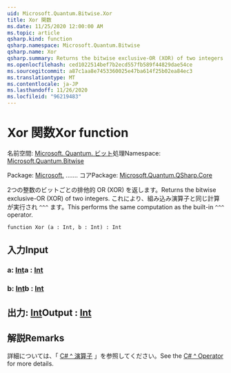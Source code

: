 ```yaml
---
uid: Microsoft.Quantum.Bitwise.Xor
title: Xor 関数
ms.date: 11/25/2020 12:00:00 AM
ms.topic: article
qsharp.kind: function
qsharp.namespace: Microsoft.Quantum.Bitwise
qsharp.name: Xor
qsharp.summary: Returns the bitwise exclusive-OR (XOR) of two integers. This performs the same computation as the built-in `^^^` operator.
ms.openlocfilehash: ced1022514bef7b2ecd557fb589f44829dae54ce
ms.sourcegitcommit: a87c1aa8e7453360025e47ba614f25b02ea84ec3
ms.translationtype: MT
ms.contentlocale: ja-JP
ms.lasthandoff: 11/26/2020
ms.locfileid: "96219483"
---
```

# <a name="xor-function"></a><span data-ttu-id="47257-102">Xor 関数</span><span class="sxs-lookup"><span data-stu-id="47257-102">Xor function</span></span>

<span data-ttu-id="47257-103">名前空間: [Microsoft. Quantum. ビット](xref:Microsoft.Quantum.Bitwise)処理</span><span class="sxs-lookup"><span data-stu-id="47257-103">Namespace: [Microsoft.Quantum.Bitwise](xref:Microsoft.Quantum.Bitwise)</span></span>

<span data-ttu-id="47257-104">Package: [Microsoft.](https://nuget.org/packages/Microsoft.Quantum.QSharp.Core) ....... コア</span><span class="sxs-lookup"><span data-stu-id="47257-104">Package: [Microsoft.Quantum.QSharp.Core](https://nuget.org/packages/Microsoft.Quantum.QSharp.Core)</span></span>


<span data-ttu-id="47257-105">2つの整数のビットごとの排他的 OR (XOR) を返します。</span><span class="sxs-lookup"><span data-stu-id="47257-105">Returns the bitwise exclusive-OR (XOR) of two integers.</span></span>
<span data-ttu-id="47257-106">これにより、組み込み演算子と同じ計算が実行され `^^^` ます。</span><span class="sxs-lookup"><span data-stu-id="47257-106">This performs the same computation as the built-in `^^^` operator.</span></span>

```qsharp
function Xor (a : Int, b : Int) : Int
```


## <a name="input"></a><span data-ttu-id="47257-107">入力</span><span class="sxs-lookup"><span data-stu-id="47257-107">Input</span></span>

### <a name="a--int"></a><span data-ttu-id="47257-108">a: [Int](xref:microsoft.quantum.lang-ref.int)</span><span class="sxs-lookup"><span data-stu-id="47257-108">a : [Int](xref:microsoft.quantum.lang-ref.int)</span></span>




### <a name="b--int"></a><span data-ttu-id="47257-109">b: [Int](xref:microsoft.quantum.lang-ref.int)</span><span class="sxs-lookup"><span data-stu-id="47257-109">b : [Int](xref:microsoft.quantum.lang-ref.int)</span></span>





## <a name="output--int"></a><span data-ttu-id="47257-110">出力: [Int](xref:microsoft.quantum.lang-ref.int)</span><span class="sxs-lookup"><span data-stu-id="47257-110">Output : [Int](xref:microsoft.quantum.lang-ref.int)</span></span>



## <a name="remarks"></a><span data-ttu-id="47257-111">解説</span><span class="sxs-lookup"><span data-stu-id="47257-111">Remarks</span></span>

<span data-ttu-id="47257-112">詳細については、「 [C# ^ 演算子](https://docs.microsoft.com/dotnet/csharp/language-reference/operators/xor-operator) 」を参照してください。</span><span class="sxs-lookup"><span data-stu-id="47257-112">See the [C# ^ Operator](https://docs.microsoft.com/dotnet/csharp/language-reference/operators/xor-operator) for more details.</span></span>